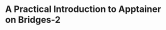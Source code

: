 A Practical Introduction to Apptainer on Bridges-2
==================================================


